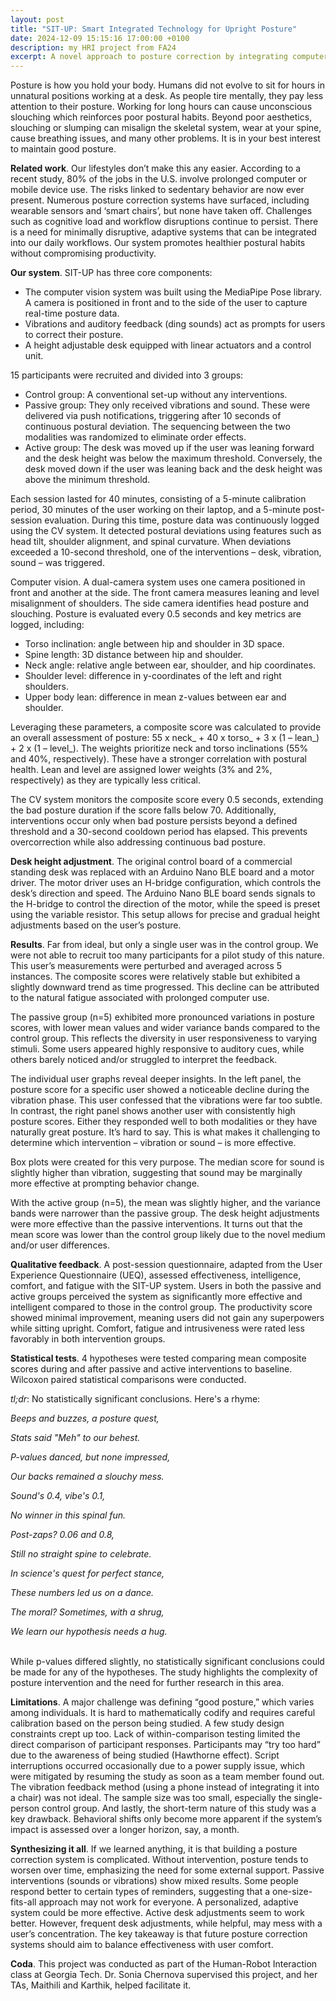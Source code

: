 ```yaml
---
layout: post
title: "SIT-UP: Smart Integrated Technology for Upright Posture"
date: 2024-12-09 15:15:16 17:00:00 +0100
description: my HRI project from FA24
excerpt: A novel approach to posture correction by integrating computer vision with vibratory and auditory feedback, utilizing a height-adjustable standing desk capable of autonomous adjustments.
---
```

Posture is how you hold your body. Humans did not evolve to sit for hours in unnatural positions working at a desk. As people tire mentally, they pay less attention to their posture. Working for long hours can cause unconscious slouching which reinforces poor postural habits. Beyond poor aesthetics, slouching or slumping can misalign the skeletal system, wear at your spine, cause breathing issues, and many other problems. It is in your best interest to maintain good posture.

**Related work**. Our lifestyles don’t make this any easier. According to a recent study, 80% of the jobs in the U.S. involve prolonged computer or mobile device use. The risks linked to sedentary behavior are now ever present. Numerous posture correction systems have surfaced, including wearable sensors and ‘smart chairs’, but none have taken off. Challenges such as cognitive load and workflow disruptions continue to persist. There is a need for minimally disruptive, adaptive systems that can be integrated into our daily workflows. Our system promotes healthier postural habits without compromising productivity.

**Our system**. SIT-UP has three core components:

* The computer vision system was built using the MediaPipe Pose library. A camera is positioned in front and to the side of the user to capture real-time posture data.
* Vibrations and auditory feedback (ding sounds) act as prompts for users to correct their posture.
* A height adjustable desk equipped with linear actuators and a control unit.

15 participants were recruited and divided into 3 groups:

* Control group: A conventional set-up without any interventions.
* Passive group: They only received vibrations and sound. These were delivered via push notifications, triggering after 10 seconds of continuous postural deviation. The sequencing between the two modalities was randomized to eliminate order effects.
* Active group: The desk was moved up if the user was leaning forward and the desk height was below the maximum threshold. Conversely, the desk moved down if the user was leaning back and the desk height was above the minimum threshold.

Each session lasted for 40 minutes, consisting of a 5-minute calibration period, 30 minutes of the user working on their laptop, and a 5-minute post-session evaluation. During this time, posture data was continuously logged using the CV system. It detected postural deviations using features such as head tilt, shoulder alignment, and spinal curvature. When deviations exceeded a 10-second threshold, one of the interventions – desk, vibration, sound – was triggered.

Computer vision. A dual-camera system uses one camera positioned in front and another at the side. The front camera measures leaning and level misalignment of shoulders. The side camera identifies head posture and slouching. Posture is evaluated every 0.5 seconds and key metrics are logged, including:

* Torso inclination: angle between hip and shoulder in 3D space.
* Spine length: 3D distance between hip and shoulder.
* Neck angle: relative angle between ear, shoulder, and hip coordinates.
* Shoulder level: difference in y-coordinates of the left and right shoulders.
* Upper body lean: difference in mean z-values between ear and shoulder.

Leveraging these parameters, a composite score was calculated to provide an overall assessment of posture: 55 x neck_ + 40 x torso_ + 3 x (1 – lean_) + 2 x (1 – level_). The weights prioritize neck and torso inclinations (55% and 40%, respectively). These have a stronger correlation with postural health. Lean and level are assigned lower weights (3% and 2%, respectively) as they are typically less critical.

The CV system monitors the composite score every 0.5 seconds, extending the bad posture duration if the score falls below 70. Additionally, interventions occur only when bad posture persists beyond a defined threshold and a 30-second cooldown period has elapsed. This prevents overcorrection while also addressing continuous bad posture.

**Desk height adjustment**. The original control board of a commercial standing desk was replaced with an Arduino Nano BLE board and a motor driver. The motor driver uses an H-bridge configuration, which controls the desk’s direction and speed. The Arduino Nano BLE board sends signals to the H-bridge to control the direction of the motor, while the speed is preset using the variable resistor. This setup allows for precise and gradual height adjustments based on the user’s posture.

**Results**. Far from ideal, but only a single user was in the control group. We were not able to recruit too many participants for a pilot study of this nature. This user’s measurements were perturbed and averaged across 5 instances. The composite scores were relatively stable but exhibited a slightly downward trend as time progressed. This decline can be attributed to the natural fatigue associated with prolonged computer use.

The passive group (n=5) exhibited more pronounced variations in posture scores, with lower mean values and wider variance bands compared to the control group. This reflects the diversity in user responsiveness to varying stimuli. Some users appeared highly responsive to auditory cues, while others barely noticed and/or struggled to interpret the feedback.

The individual user graphs reveal deeper insights. In the left panel, the posture score for a specific user showed a noticeable decline during the vibration phase. This user confessed that the vibrations were far too subtle. In contrast, the right panel shows another user with consistently high posture scores. Either they responded well to both modalities or they have naturally great posture. It’s hard to say. This is what makes it challenging to determine which intervention – vibration or sound – is more effective.

Box plots were created for this very purpose. The median score for sound is slightly higher than vibration, suggesting that sound may be marginally more effective at prompting behavior change.

With the active group (n=5), the mean was slightly higher, and the variance bands were narrower than the passive group. The desk height adjustments were more effective than the passive interventions. It turns out that the mean score was lower than the control group likely due to the novel medium and/or user differences.

**Qualitative feedback**. A post-session questionnaire, adapted from the User Experience Questionnaire (UEQ), assessed effectiveness, intelligence, comfort, and fatigue with the SIT-UP system. Users in both the passive and active groups perceived the system as significantly more effective and intelligent compared to those in the control group. The productivity score showed minimal improvement, meaning users did not gain any superpowers while sitting upright. Comfort, fatigue and intrusiveness were rated less favorably in both intervention groups.

**Statistical tests**. 4 hypotheses were tested comparing mean composite scores during and after passive and active interventions to baseline. Wilcoxon paired statistical comparisons were conducted.

_tl;dr_: No statistically significant conclusions. Here's a rhyme:

_Beeps and buzzes, a posture quest,_

_Stats said "Meh" to our behest._

_P-values danced, but none impressed,_

_Our backs remained a slouchy mess._

_Sound's 0.4, vibe's 0.1,_

_No winner in this spinal fun._

_Post-zaps? 0.06 and 0.8,_

_Still no straight spine to celebrate._

_In science's quest for perfect stance,_

_These numbers led us on a dance._

_The moral? Sometimes, with a shrug,_

_We learn our hypothesis needs a hug._

<br>
While p-values differed slightly, no statistically significant conclusions could be made for any of the hypotheses. The study highlights the complexity of posture intervention and the need for further research in this area.

**Limitations**. A major challenge was defining “good posture,” which varies among individuals. It is hard to mathematically codify and requires careful calibration based on the person being studied. A few study design constraints crept up too. Lack of within-comparison testing limited the direct comparison of participant responses. Participants may “try too hard” due to the awareness of being studied (Hawthorne effect). Script interruptions occurred occasionally due to a power supply issue, which were mitigated by resuming the study as soon as a team member found out. The vibration feedback method (using a phone instead of integrating it into a chair) was not ideal. The sample size was too small, especially the single-person control group. And lastly, the short-term nature of this study was a key drawback. Behavioral shifts only become more apparent if the system’s impact is assessed over a longer horizon, say, a month.

**Synthesizing it all**. If we learned anything, it is that building a posture correction system is complicated. Without intervention, posture tends to worsen over time, emphasizing the need for some external support. Passive interventions (sounds or vibrations) show mixed results. Some people respond better to certain types of reminders, suggesting that a one-size-fits-all approach may not work for everyone. A personalized, adaptive system could be more effective. Active desk adjustments seem to work better. However, frequent desk adjustments, while helpful, may mess with a user’s concentration. The key takeaway is that future posture correction systems should aim to balance effectiveness with user comfort.

**Coda**. This project was conducted as part of the Human-Robot Interaction class at Georgia Tech. Dr. Sonia Chernova supervised this project, and her TAs, Maithili and Karthik, helped facilitate it.